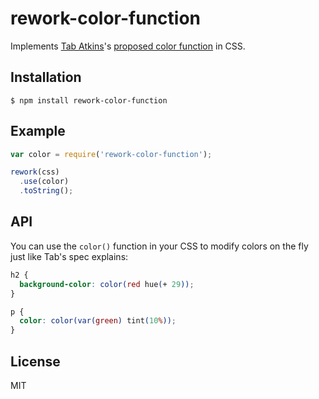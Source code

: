 # rework-color-function
  
  Implements [Tab Atkins](https://github.com/tabatkins)'s [proposed color function](http://dev.w3.org/csswg/css-color/#modifying-colors) in CSS.

## Installation

    $ npm install rework-color-function

## Example

```js
var color = require('rework-color-function');

rework(css)
  .use(color)
  .toString();
```

## API

  You can use the `color()` function in your CSS to modify colors on the fly just like Tab's spec explains:

```css
h2 {
  background-color: color(red hue(+ 29));
}

p {
  color: color(var(green) tint(10%));
}
```

## License

  MIT
